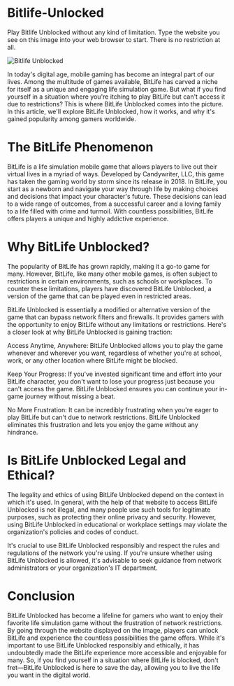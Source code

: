# Bitlife-Unlocked
Play Bitlife Unblocked without any kind of limitation. Type the website you see on this image into your web browser to start. There is no restriction at all.

![Bitlife Unblocked](https://i.postimg.cc/8zC44vMG/4.png)

In today's digital age, mobile gaming has become an integral part of our lives. Among the multitude of games available, BitLife has carved a niche for itself as a unique and engaging life simulation game. But what if you find yourself in a situation where you're itching to play BitLife but can't access it due to restrictions? This is where BitLife Unblocked comes into the picture. In this article, we'll explore BitLife Unblocked, how it works, and why it's gained popularity among gamers worldwide.

# The BitLife Phenomenon

BitLife is a life simulation mobile game that allows players to live out their virtual lives in a myriad of ways. Developed by Candywriter, LLC, this game has taken the gaming world by storm since its release in 2018. In BitLife, you start as a newborn and navigate your way through life by making choices and decisions that impact your character's future. These decisions can lead to a wide range of outcomes, from a successful career and a loving family to a life filled with crime and turmoil. With countless possibilities, BitLife offers players a unique and highly addictive experience.

# Why BitLife Unblocked?

The popularity of BitLife has grown rapidly, making it a go-to game for many. However, BitLife, like many other mobile games, is often subject to restrictions in certain environments, such as schools or workplaces. To counter these limitations, players have discovered BitLife Unblocked, a version of the game that can be played even in restricted areas.

BitLife Unblocked is essentially a modified or alternative version of the game that can bypass network filters and firewalls. It provides gamers with the opportunity to enjoy BitLife without any limitations or restrictions. Here's a closer look at why BitLife Unblocked is gaining traction:

Access Anytime, Anywhere: BitLife Unblocked allows you to play the game whenever and wherever you want, regardless of whether you're at school, work, or any other location where BitLife might be blocked.

Keep Your Progress: If you've invested significant time and effort into your BitLife character, you don't want to lose your progress just because you can't access the game. BitLife Unblocked ensures you can continue your in-game journey without missing a beat.

No More Frustration: It can be incredibly frustrating when you're eager to play BitLife but can't due to network restrictions. BitLife Unblocked eliminates this frustration and lets you enjoy the game without any hindrance.

# Is BitLife Unblocked Legal and Ethical?

The legality and ethics of using BitLife Unblocked depend on the context in which it's used. In general, with the help of that website to access BitLife Unblocked is not illegal, and many people use such tools for legitimate purposes, such as protecting their online privacy and security. However, using BitLife Unblocked in educational or workplace settings may violate the organization's policies and codes of conduct.

It's crucial to use BitLife Unblocked responsibly and respect the rules and regulations of the network you're using. If you're unsure whether using BitLife Unblocked is allowed, it's advisable to seek guidance from network administrators or your organization's IT department.

# Conclusion

BitLife Unblocked has become a lifeline for gamers who want to enjoy their favorite life simulation game without the frustration of network restrictions. By going through the website displayed on the image, players can unlock BitLife and experience the countless possibilities the game offers. While it's important to use BitLife Unblocked responsibly and ethically, it has undoubtedly made the BitLife experience more accessible and enjoyable for many. So, if you find yourself in a situation where BitLife is blocked, don't fret—BitLife Unblocked is here to save the day, allowing you to live the life you want in the digital world.

